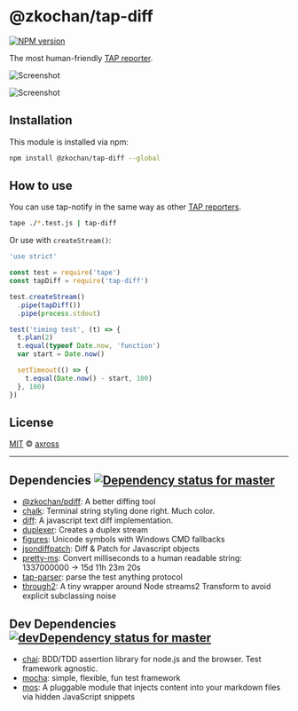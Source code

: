 <!--@'# ' + package.name-->
# @zkochan/tap-diff
<!--/@-->

<!--@shields.flatSquare('npm')-->
[![NPM version](https://img.shields.io/npm/v/@zkochan/tap-diff.svg?style=flat-square)](https://www.npmjs.com/package/@zkochan/tap-diff)
<!--/@-->

The most human-friendly [TAP reporter](https://github.com/substack/tape#pretty-reporters).

![Screenshot](screenshot1.png)

![Screenshot](screenshot2.png)

<!--@installation()-->
## Installation

This module is installed via npm:

```sh
npm install @zkochan/tap-diff --global
```
<!--/@-->

## How to use

You can use tap-notify in the same way as other [TAP reporters](https://github.com/substack/tape#pretty-reporters).

```sh
tape ./*.test.js | tap-diff
```

Or use with `createStream()`:

```javascript
'use strict'

const test = require('tape')
const tapDiff = require('tap-diff')

test.createStream()
  .pipe(tapDiff())
  .pipe(process.stdout)

test('timing test', (t) => {
  t.plan(2)
  t.equal(typeof Date.now, 'function')
  var start = Date.now()

  setTimeout(() => {
    t.equal(Date.now() - start, 100)
  }, 100)
})
```

<!--@license()-->
## License

[MIT](./LICENSE) © [axross](http://axross.me/)
<!--/@-->

* * *

<!--@dependencies({ shield: 'flat-square' })-->
## <a name="dependencies">Dependencies</a> [![Dependency status for master](https://img.shields.io/david/zkochan/tap-diff/master.svg?style=flat-square)](https://david-dm.org/zkochan/tap-diff/master)

- [@zkochan/pdiff](https://github.com/zkochan/pdiff): A better diffing tool
- [chalk](https://github.com/chalk/chalk): Terminal string styling done right. Much color.
- [diff](https://github.com/kpdecker/jsdiff): A javascript text diff implementation.
- [duplexer](https://github.com/Raynos/duplexer): Creates a duplex stream
- [figures](https://github.com/sindresorhus/figures): Unicode symbols with Windows CMD fallbacks
- [jsondiffpatch](https://github.com/benjamine/jsondiffpatch): Diff & Patch for Javascript objects
- [pretty-ms](https://github.com/sindresorhus/pretty-ms): Convert milliseconds to a human readable string: 1337000000 → 15d 11h 23m 20s
- [tap-parser](https://github.com/substack/tap-parser): parse the test anything protocol
- [through2](https://github.com/rvagg/through2): A tiny wrapper around Node streams2 Transform to avoid explicit subclassing noise

<!--/@-->

<!--@devDependencies({ shield: 'flat-square' })-->
## <a name="dev-dependencies">Dev Dependencies</a> [![devDependency status for master](https://img.shields.io/david/dev/zkochan/tap-diff/master.svg?style=flat-square)](https://david-dm.org/zkochan/tap-diff/master#info=devDependencies)

- [chai](https://github.com/chaijs/chai): BDD/TDD assertion library for node.js and the browser. Test framework agnostic.
- [mocha](https://github.com/mochajs/mocha): simple, flexible, fun test framework
- [mos](https://github.com/zkochan/mos): A pluggable module that injects content into your markdown files via hidden JavaScript snippets

<!--/@-->
